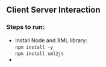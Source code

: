 ## Client Server Interaction

### Steps to run:

- Install Node and XML library:\
    `npm install -y`\
    `npm install xml2js`
- 